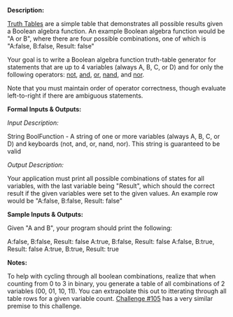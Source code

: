

**Description:**

[Truth Tables](http://en.wikipedia.org/wiki/Truth_table) are a simple table that demonstrates all possible results given a Boolean algebra function. An example Boolean algebra function would be "A or B", where there are four possible combinations, one of which is "A:false, B:false, Result: false"

Your goal is to write a Boolean algebra function truth-table generator for statements that are up to 4 variables (always A, B, C, or D) and for only the following operators: [not](http://en.wikipedia.org/wiki/Logical_NOT), [and](http://en.wikipedia.org/wiki/Logical_AND), [or](http://en.wikipedia.org/wiki/Logical_OR), [nand](http://en.wikipedia.org/wiki/Logical_NAND), and [nor](http://en.wikipedia.org/wiki/Logical_NOR).

Note that you must maintain order of operator correctness, though evaluate left-to-right if there are ambiguous statements.

**Formal Inputs & Outputs:**

_Input Description:_

String BoolFunction - A string of one or more variables (always A, B, C, or D) and keyboards (not, and, or, nand, nor). This string is guaranteed to be valid

_Output Description:_

Your application must print all possible combinations of states for all variables, with the last variable being "Result", which should the correct result if the given variables were set to the given values. An example row would be "A:false, B:false, Result: false"

**Sample Inputs & Outputs:**

Given "A and B", your program should print the following:

A:false, B:false, Result: false A:true, B:false, Result: false A:false, B:true, Result: false A:true, B:true, Result: true

**Notes:**

To help with cycling through all boolean combinations, realize that when counting from 0 to 3 in binary, you generate a table of all combinations of 2 variables (00, 01, 10, 11). You can extrapolate this out to itterating through all table rows for a given variable count. [Challenge #105](http://www.reddit.com/r/dailyprogrammer/comments/11shtj/10202012_challenge_105_intermediate_boolean_logic/) has a very similar premise to this challenge.

